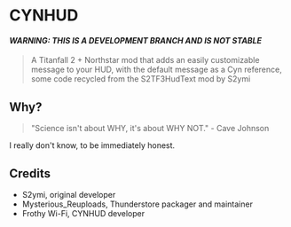 # CYNHUD
#### *WARNING: THIS IS A DEVELOPMENT BRANCH AND IS NOT STABLE*
> A Titanfall 2 + Northstar mod that adds an easily customizable message to your HUD, with the default message as a Cyn reference, some code recycled from the S2TF3HudText mod by S2ymi
## Why?
> "Science isn't about WHY, it's about WHY NOT." - Cave Johnson  

I really don't know, to be immediately honest.
## Credits
- S2ymi, original developer
- Mysterious_Reuploads, Thunderstore packager and maintainer
- Frothy Wi-Fi, CYNHUD developer
